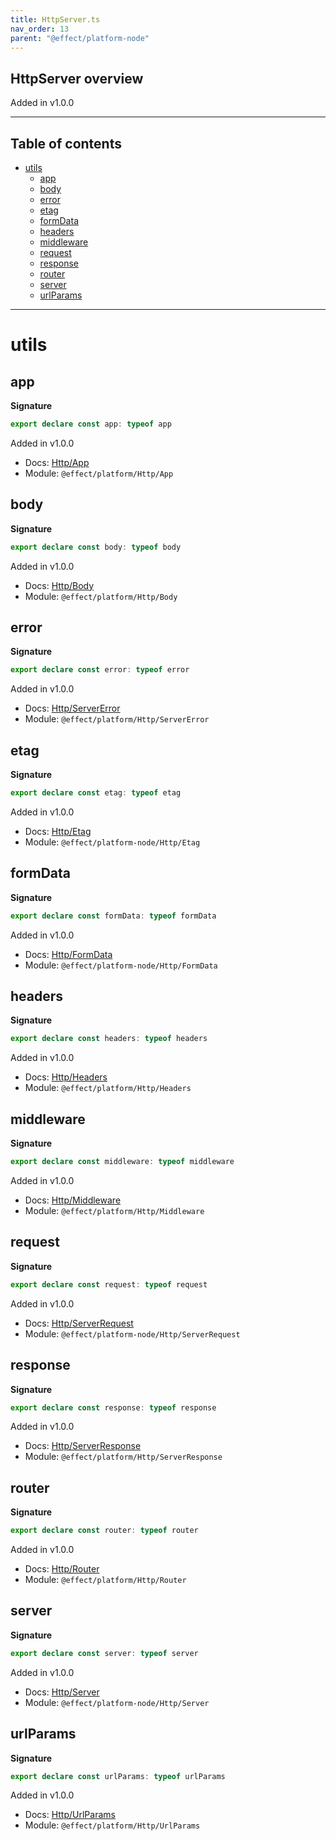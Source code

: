 ```yaml
---
title: HttpServer.ts
nav_order: 13
parent: "@effect/platform-node"
---
```


## HttpServer overview

Added in v1.0.0

---

<h2 class="text-delta">Table of contents</h2>

- [utils](#utils)
  - [app](#app)
  - [body](#body)
  - [error](#error)
  - [etag](#etag)
  - [formData](#formdata)
  - [headers](#headers)
  - [middleware](#middleware)
  - [request](#request)
  - [response](#response)
  - [router](#router)
  - [server](#server)
  - [urlParams](#urlparams)

---

# utils

## app

**Signature**

```ts
export declare const app: typeof app
```

Added in v1.0.0

- Docs: [Http/App](https://effect-ts.github.io/platform/platform/Http/App.ts.html)
- Module: `@effect/platform/Http/App`

## body

**Signature**

```ts
export declare const body: typeof body
```

Added in v1.0.0

- Docs: [Http/Body](https://effect-ts.github.io/platform/platform/Http/Body.ts.html)
- Module: `@effect/platform/Http/Body`

## error

**Signature**

```ts
export declare const error: typeof error
```

Added in v1.0.0

- Docs: [Http/ServerError](https://effect-ts.github.io/platform/platform/Http/ServerError.ts.html)
- Module: `@effect/platform/Http/ServerError`

## etag

**Signature**

```ts
export declare const etag: typeof etag
```

Added in v1.0.0

- Docs: [Http/Etag](https://effect-ts.github.io/platform/platform-node/Http/Etag.ts.html)
- Module: `@effect/platform-node/Http/Etag`

## formData

**Signature**

```ts
export declare const formData: typeof formData
```

Added in v1.0.0

- Docs: [Http/FormData](https://effect-ts.github.io/platform/platform-node/Http/FormData.ts.html)
- Module: `@effect/platform-node/Http/FormData`

## headers

**Signature**

```ts
export declare const headers: typeof headers
```

Added in v1.0.0

- Docs: [Http/Headers](https://effect-ts.github.io/platform/platform/Http/Headers.ts.html)
- Module: `@effect/platform/Http/Headers`

## middleware

**Signature**

```ts
export declare const middleware: typeof middleware
```

Added in v1.0.0

- Docs: [Http/Middleware](https://effect-ts.github.io/platform/platform/Http/Middleware.ts.html)
- Module: `@effect/platform/Http/Middleware`

## request

**Signature**

```ts
export declare const request: typeof request
```

Added in v1.0.0

- Docs: [Http/ServerRequest](https://effect-ts.github.io/platform/platform-node/Http/ServerRequest.ts.html)
- Module: `@effect/platform-node/Http/ServerRequest`

## response

**Signature**

```ts
export declare const response: typeof response
```

Added in v1.0.0

- Docs: [Http/ServerResponse](https://effect-ts.github.io/platform/platform/Http/ServerResponse.ts.html)
- Module: `@effect/platform/Http/ServerResponse`

## router

**Signature**

```ts
export declare const router: typeof router
```

Added in v1.0.0

- Docs: [Http/Router](https://effect-ts.github.io/platform/platform/Http/Router.ts.html)
- Module: `@effect/platform/Http/Router`

## server

**Signature**

```ts
export declare const server: typeof server
```

Added in v1.0.0

- Docs: [Http/Server](https://effect-ts.github.io/platform/platform-node/Http/Server.ts.html)
- Module: `@effect/platform-node/Http/Server`

## urlParams

**Signature**

```ts
export declare const urlParams: typeof urlParams
```

Added in v1.0.0

- Docs: [Http/UrlParams](https://effect-ts.github.io/platform/platform/Http/UrlParams.ts.html)
- Module: `@effect/platform/Http/UrlParams`
